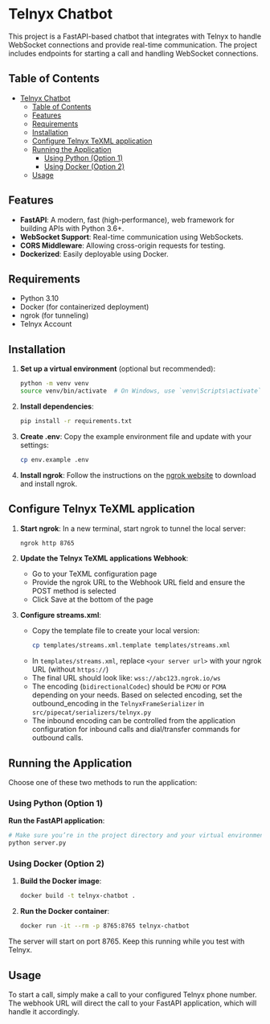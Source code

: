 # Telnyx Chatbot

This project is a FastAPI-based chatbot that integrates with Telnyx to handle WebSocket connections and provide real-time communication. The project includes endpoints for starting a call and handling WebSocket connections.

## Table of Contents

- [Telnyx Chatbot](#telnyx-chatbot)
  - [Table of Contents](#table-of-contents)
  - [Features](#features)
  - [Requirements](#requirements)
  - [Installation](#installation)
  - [Configure Telnyx TeXML application](#configure-telnyx-texml-application)
  - [Running the Application](#running-the-application)
    - [Using Python (Option 1)](#using-python-option-1)
    - [Using Docker (Option 2)](#using-docker-option-2)
  - [Usage](#usage)

## Features

- **FastAPI**: A modern, fast (high-performance), web framework for building APIs with Python 3.6+.
- **WebSocket Support**: Real-time communication using WebSockets.
- **CORS Middleware**: Allowing cross-origin requests for testing.
- **Dockerized**: Easily deployable using Docker.

## Requirements

- Python 3.10
- Docker (for containerized deployment)
- ngrok (for tunneling)
- Telnyx Account

## Installation

1. **Set up a virtual environment** (optional but recommended):

   ```sh
   python -m venv venv
   source venv/bin/activate  # On Windows, use `venv\Scripts\activate`
   ```

2. **Install dependencies**:

   ```sh
   pip install -r requirements.txt
   ```

3. **Create .env**:
   Copy the example environment file and update with your settings:

   ```sh
   cp env.example .env
   ```

4. **Install ngrok**:
   Follow the instructions on the [ngrok website](https://ngrok.com/download) to download and install ngrok.

## Configure Telnyx TeXML application

1. **Start ngrok**:
   In a new terminal, start ngrok to tunnel the local server:

   ```sh
   ngrok http 8765
   ```

2. **Update the Telnyx TeXML applications Webhook**:

   - Go to your TeXML configuration page
   - Provide the ngrok URL to the Webhook URL field and ensure the POST method is selected
   - Click Save at the bottom of the page

3. **Configure streams.xml**:
   - Copy the template file to create your local version:
     ```sh
     cp templates/streams.xml.template templates/streams.xml
     ```
   - In `templates/streams.xml`, replace `<your server url>` with your ngrok URL (without `https://`)
   - The final URL should look like: `wss://abc123.ngrok.io/ws`
   - The encoding (`bidirectionalCodec`) should be `PCMU` or `PCMA` depending on your needs. Based on selected encoding, set the outbound_encoding in the `TelnyxFrameSerializer` in `src/pipecat/serializers/telnyx.py`
   - The inbound encoding can be controlled from the application configuration for inbound calls and dial/transfer commands for outbound calls.

## Running the Application

Choose one of these two methods to run the application:

### Using Python (Option 1)

**Run the FastAPI application**:

```sh
# Make sure you’re in the project directory and your virtual environment is activated
python server.py
```

### Using Docker (Option 2)

1. **Build the Docker image**:

   ```sh
   docker build -t telnyx-chatbot .
   ```

2. **Run the Docker container**:
   ```sh
   docker run -it --rm -p 8765:8765 telnyx-chatbot
   ```

The server will start on port 8765. Keep this running while you test with Telnyx.

## Usage

To start a call, simply make a call to your configured Telnyx phone number. The webhook URL will direct the call to your FastAPI application, which will handle it accordingly.
